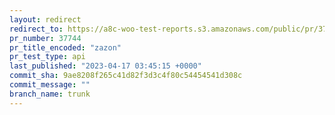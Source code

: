 ```yaml
---
layout: redirect
redirect_to: https://a8c-woo-test-reports.s3.amazonaws.com/public/pr/37744/api/index.html
pr_number: 37744
pr_title_encoded: "zazon"
pr_test_type: api
last_published: "2023-04-17 03:45:15 +0000"
commit_sha: 9ae8208f265c41d82f3d3c4f80c54454541d308c
commit_message: ""
branch_name: trunk
---
```


